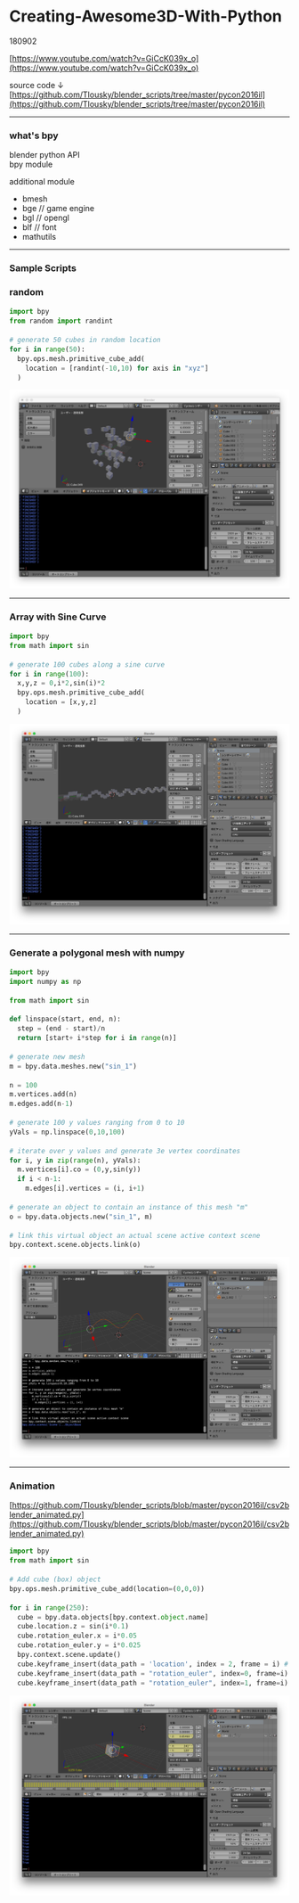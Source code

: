 # Creating-Awesome3D-With-Python  


180902  

[https://www.youtube.com/watch?v=GiCcK039x_o](https://www.youtube.com/watch?v=GiCcK039x_o)

source code ↓  
[https://github.com/Tlousky/blender_scripts/tree/master/pycon2016il](https://github.com/Tlousky/blender_scripts/tree/master/pycon2016il)


---  


### what's bpy  

blender python API  
bpy module  

additional module  
- bmesh  
- bge // game engine  
- bgl // opengl  
- blf // font  
- mathutils  


---  

### Sample Scripts  



### random  

```python
import bpy
from random import randint

# generate 50 cubes in random location
for i in range(50):
  bpy.ops.mesh.primitive_cube_add(
    location = [randint(-10,10) for axis in "xyz"]
  )

```
![photo](photo/Creating-Awesome3D-With-Python-Random.png)  


---  


### Array with Sine Curve  

```python
import bpy
from math import sin

# generate 100 cubes along a sine curve  
for i in range(100):
  x,y,z = 0,i*2,sin(i)*2
  bpy.ops.mesh.primitive_cube_add(
    location = [x,y,z]
  )

```
![photo](photo/Creating-Awesome3D-With-Python-Sine-Array.png)  


---  


### Generate a polygonal mesh with numpy  

```python
import bpy
import numpy as np

from math import sin

def linspace(start, end, n):
  step = (end - start)/n
  return [start+ i*step for i in range(n)]

# generate new mesh
m = bpy.data.meshes.new("sin_1")

n = 100
m.vertices.add(n)
m.edges.add(n-1)

# generate 100 y values ranging from 0 to 10
yVals = np.linspace(0,10,100)

# iterate over y values and generate 3e vertex coordinates
for i, y in zip(range(n), yVals):
  m.vertices[i].co = (0,y,sin(y))
  if i < n-1:
    m.edges[i].vertices = (i, i+1)

# generate an object to contain an instance of this mesh "m"
o = bpy.data.objects.new("sin_1", m)

# link this virtual object an actual scene active context scene
bpy.context.scene.objects.link(o)

```

![photo](photo/Creating-Awesome3D-With-Python-Sine-Mesh.png)  


---  


### Animation  

[https://github.com/Tlousky/blender_scripts/blob/master/pycon2016il/csv2blender_animated.py](https://github.com/Tlousky/blender_scripts/blob/master/pycon2016il/csv2blender_animated.py)


```python
import bpy  
from math import sin

# Add cube (box) object
bpy.ops.mesh.primitive_cube_add(location=(0,0,0))

for i in range(250):
  cube = bpy.data.objects[bpy.context.object.name]
  cube.location.z = sin(i*0.1)
  cube.rotation_euler.x = i*0.05
  cube.rotation_euler.y = i*0.025
  bpy.context.scene.update()
  cube.keyframe_insert(data_path = 'location', index = 2, frame = i) # index : 0=x, 1=y, 2=z
  cube.keyframe_insert(data_path = "rotation_euler", index=0, frame=i)
  cube.keyframe_insert(data_path = "rotation_euler", index=1, frame=i)

```

![photo](photo/Creating-Awesome3D-With-Python-Animation.png)  



